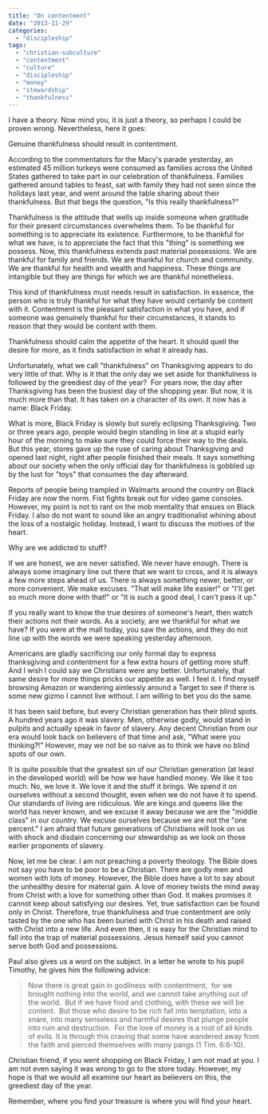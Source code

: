 ```yaml
---
title: "On contentment"
date: "2013-11-29"
categories: 
  - "discipleship"
tags: 
  - "christian-subculture"
  - "contentment"
  - "culture"
  - "discipleship"
  - "money"
  - "stewardship"
  - "thankfulness"
---
```


I have a theory. Now mind you, it is just a theory, so perhaps I could be proven wrong. Nevertheless, here it goes:

Genuine thankfulness should result in contentment.

According to the commentators for the Macy's parade yesterday, an estimated 45 million turkeys were consumed as families across the United States gathered to take part in our celebration of thankfulness. Families gathered around tables to feast, sat with family they had not seen since the holidays last year, and went around the table sharing about their thankfulness. But that begs the question, "Is this really thankfulness?"

Thankfulness is the attitude that wells up inside someone when gratitude for their present circumstances overwhelms them. To be thankful for something is to appreciate its existence. Furthermore, to be thankful for what we have, is to appreciate the fact that this "thing" is something we possess. Now, this thankfulness extends past material possessions. We are thankful for family and friends. We are thankful for church and community. We are thankful for health and wealth and happiness. These things are intangible but they are things for which we are thankful nonetheless.

This kind of thankfulness must needs result in satisfaction. In essence, the person who is truly thankful for what they have would certainly be content with it. Contentment is the pleasant satisfaction in what you have, and if someone was genuinely thankful for their circumstances, it stands to reason that they would be content with them.

Thankfulness should calm the appetite of the heart. It should quell the desire for more, as it finds satisfaction in what it already has.

Unfortunately, what we call "thankfulness" on Thanksgiving appears to do very little of that. Why is it that the only day we set aside for thankfulness is followed by the greediest day of the year?  For years now, the day after Thanksgiving has been the busiest day of the shopping year. But now, it is much more than that. It has taken on a character of its own. It now has a name: Black Friday.

What is more, Black Friday is slowly but surely eclipsing Thanksgiving. Two or three years ago, people would begin standing in line at a stupid early hour of the morning to make sure they could force their way to the deals. But this year, stores gave up the ruse of caring about Thanksgiving and opened last night, right after people finished their meals. It says something about our society when the only official day for thankfulness is gobbled up by the lust for "toys" that consumes the day afterward.

Reports of people being trampled in Walmarts around the country on Black Friday are now the norm. Fist fights break out for video game consoles. However, my point is not to rant on the mob mentality that ensues on Black Friday. I also do not want to sound like an angry traditionalist whining about the loss of a nostalgic holiday. Instead, I want to discuss the motives of the heart.

Why are we addicted to stuff?

If we are honest, we are never satisfied. We never have enough. There is always some imaginary line out there that we want to cross, and it is always a few more steps ahead of us. There is always something newer, better, or more convenient. We make excuses. "That will make life easier!" or "I'll get so much more done with that!" or "It is such a good deal, I can't pass it up."

If you really want to know the true desires of someone's heart, then watch their actions not their words. As a society, are we thankful for what we have? If you were at the mall today, you saw the actions, and they do not line up with the words we were speaking yesterday afternoon.

Americans are gladly sacrificing our only formal day to express thanksgiving and contentment for a few extra hours of getting more stuff. And I wish I could say we Christians were any better. Unfortunately, that same desire for more things pricks our appetite as well. I feel it. I find myself browsing Amazon or wandering aimlessly around a Target to see if there is some new gizmo I cannot live without. I am willing to bet you do the same.

It has been said before, but every Christian generation has their blind spots. A hundred years ago it was slavery. Men, otherwise godly, would stand in pulpits and actually speak in favor of slavery. Any decent Christian from our era would look back on believers of that time and ask, "What were you thinking?!" However, may we not be so naive as to think we have no blind spots of our own.

It is quite possible that the greatest sin of our Christian generation (at least in the developed world) will be how we have handled money. We like it too much. No, we love it. We love it and the stuff it brings. We spend it on ourselves without a second thought, even when we do not have it to spend. Our standards of living are ridiculous. We are kings and queens like the world has never known, and we excuse it away because we are the "middle class" in our country. We excuse ourselves because we are not the "one percent." I am afraid that future generations of Christians will look on us with shock and disdain concerning our stewardship as we look on those earlier proponents of slavery.

Now, let me be clear. I am not preaching a poverty theology. The Bible does not say you have to be poor to be a Christian. There are godly men and women with lots of money. However, the Bible does have a lot to say about the unhealthy desire for material gain. A love of money twists the mind away from Christ with a love for something other than God. It makes promises it cannot keep about satisfying our desires. Yet, true satisfaction can be found only in Christ. Therefore, true thankfulness and true contentment are only tasted by the one who has been buried with Christ in his death and raised with Christ into a new life. And even then, it is easy for the Christian mind to fall into the trap of material possessions. Jesus himself said you cannot serve both God and possessions.

Paul also gives us a word on the subject. In a letter he wrote to his pupil Timothy, he gives him the following advice:

> Now there is great gain in godliness with contentment,  for we brought nothing into the world, and we cannot take anything out of the world.  But if we have food and clothing, with these we will be content.  But those who desire to be rich fall into temptation, into a snare, into many senseless and harmful desires that plunge people into ruin and destruction.  For the love of money is a root of all kinds of evils. It is through this craving that some have wandered away from the faith and pierced themselves with many pangs (1 Tim. 6:6-10).

Christian friend, if you went shopping on Black Friday, I am not mad at you. I am not even saying it was wrong to go to the store today. However, my hope is that we would all examine our heart as believers on this, the greediest day of the year.

Remember, where you find your treasure is where you will find your heart.

